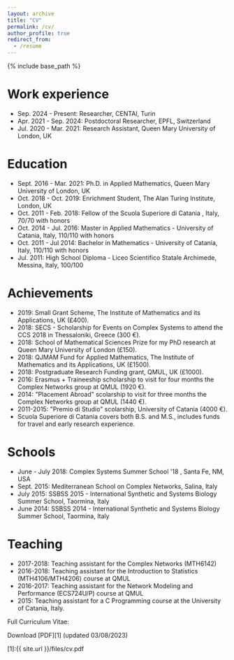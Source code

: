 ```yaml
---
layout: archive
title: "CV"
permalink: /cv/
author_profile: true
redirect_from:
  - /resume
---
```


{% include base_path %}

Work experience
======
* Sep. 2024 - Present: Researcher, CENTAI, Turin
* Apr. 2021 - Sep. 2024: Postdoctoral Researcher, EPFL, Switzerland
* Jul. 2020 - Mar. 2021: Research Assistant, Queen Mary University of London, UK

Education
======
* Sept. 2016 - Mar. 2021: Ph.D. in Applied Mathematics, Queen Mary University of London, UK
* Oct. 2018 - Oct. 2019: Enrichment Student, The Alan Turing Institute, London, UK
* Oct. 2011 - Feb. 2018: Fellow of the Scuola Superiore di Catania , Italy, 70/70 with honors
* Oct. 2014 - Jul. 2016: Master in Applied Mathematics - University of Catania, Italy, 110/110 with honors
* Oct. 2011 - Jul 2014: Bachelor in Mathematics - University of Catania, Italy, 110/110 with honors
* Jul. 2011: High School Diploma - Liceo Scientifico Statale Archimede, Messina, Italy, 100/100


Achievements
======
* 2019: Small Grant Scheme, The Institute of Mathematics and its Applications, UK (£400).
* 2018: SECS - Scholarship for Events on Complex Systems to attend the CCS 2018 in Thessaloniki, Greece (300 €).
* 2018: School of Mathematical Sciences Prize for my PhD research at Queen Mary University of London (£150).
* 2018: QJMAM Fund for Applied Mathematics, The Institute of Mathematics and its Applications, UK (£1500).
* 2018: Postgraduate Research Funding grant, QMUL, UK (£1000).
* 2016: Erasmus + Traineeship scholarship to visit for four months the Complex Networks group at QMUL (1920 €).
* 2014: "Placement Abroad" scolarship to visit for three months the Complex Networks group at QMUL (1440 €).
* 2011-2015: "Premio di Studio" scolarship, University of Catania (4000 €).
* Scuola Superiore di Catania covers both B.S. and M.S., includes funds for travel and early research experience. 

Schools
======
* June - July 2018: Complex Systems Summer School '18 , Santa Fe, NM, USA
* Sept. 2015: Mediterranean School on Complex Networks, Salina, Italy
* July 2015: SSBSS 2015 - International Synthetic and Systems Biology Summer School, Taormina, Italy
* June 2014: SSBSS 2014 - International Synthetic and Systems Biology Summer School, Taormina, Italy 

Teaching
======
* 2017-2018: Teaching assistant for the Complex Networks (MTH6142) 
* 2016-2018: Teaching assistant for the Introduction to Statistics (MTH4106/MTH4206) course at QMUL
* 2016-2017: Teaching assistant for the Network Modeling and Performance (ECS724U/P) course at QMUL
* 2015: Teaching assistant for a C Programming course at the University of Catania, Italy.


Full Curriculum Vitae:

Download [PDF][1] (updated 03/08/2023) 

[1]:{{ site.url }}/files/cv.pdf

<!-- Publications
======
  <ul>{% for post in site.publications %}
    {% include archive-single-cv.html %}
  {% endfor %}</ul>
  
Talks
======
  <ul>{% for post in site.talks %}
    {% include archive-single-talk-cv.html %}
  {% endfor %}</ul>
  
Teaching
======
  <ul>{% for post in site.teaching %}
    {% include archive-single-cv.html %}
  {% endfor %}</ul>
  
Service and leadership
======
* Currently signed in to 43 different slack teams -->
